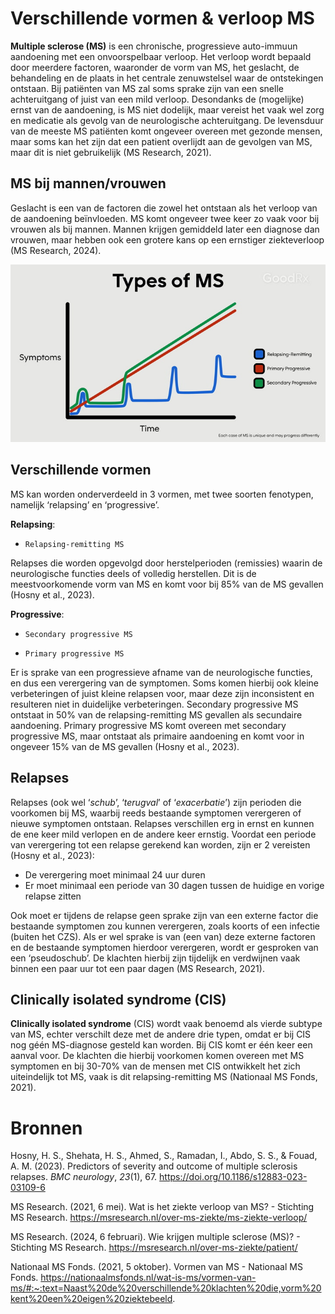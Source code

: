# Verschillende vormen & verloop MS 

**Multiple sclerose (MS)** is een chronische, progressieve auto-immuun aandoening met een onvoorspelbaar verloop. Het verloop wordt bepaald door meerdere factoren, waaronder de vorm van MS, het geslacht, de behandeling en de plaats in het centrale zenuwstelsel waar de ontstekingen ontstaan. Bij patiënten van MS zal soms sprake zijn van een snelle achteruitgang of juist van een mild verloop. Desondanks de (mogelijke) ernst van de aandoening, is MS niet dodelijk, maar vereist het vaak wel zorg en medicatie als gevolg van de neurologische achteruitgang. De levensduur van de meeste MS patiënten komt ongeveer overeen met gezonde mensen, maar soms kan het zijn dat een patient overlijdt aan de gevolgen van MS, maar dit is niet gebruikelijk (MS Research, 2021). 


## MS bij mannen/vrouwen  

Geslacht is een van de factoren die zowel het ontstaan als het verloop van de aandoening beïnvloeden. MS komt ongeveer twee keer zo vaak voor bij vrouwen als bij mannen. Mannen krijgen gemiddeld later een diagnose dan vrouwen, maar hebben ook een grotere kans op een ernstiger ziekteverloop (MS Research, 2024). 


![Alt-tekst](images/types_of_ms.jpg)


## Verschillende vormen 

MS kan worden onderverdeeld in 3 vormen, met twee soorten fenotypen, namelijk ‘relapsing’ en ‘progressive’. 

**Relapsing**: 

- `Relapsing-remitting MS`

Relapses die worden opgevolgd door herstelperioden (remissies) waarin de neurologische functies deels of volledig herstellen. Dit is de meestvoorkomende vorm van MS en komt voor bij 85% van de MS gevallen (Hosny et al., 2023). 


**Progressive**: 

- `Secondary progressive MS` 

- `Primary progressive MS`

Er is sprake van een progressieve afname van de neurologische functies, en dus een verergering van de symptomen. Soms komen hierbij ook kleine verbeteringen of juist kleine relapsen voor, maar deze zijn inconsistent en resulteren niet in duidelijke verbeteringen. Secondary progressive MS ontstaat in 50% van de relapsing-remitting MS gevallen als secundaire aandoening. Primary progressive MS komt overeen met secondary progressive MS, maar ontstaat als primaire aandoening en komt voor in ongeveer 15% van de MS gevallen (Hosny et al., 2023). 

## Relapses

Relapses (ook wel ‘*schub*’, ‘*terugval*’ of ‘*exacerbatie*’) zijn perioden die voorkomen bij MS, waarbij reeds bestaande symptomen verergeren of nieuwe symptomen ontstaan. Relapses verschillen erg in ernst en kunnen de ene keer mild verlopen en de andere keer ernstig. Voordat een periode van verergering tot een relapse gerekend kan worden, zijn er 2 vereisten (Hosny et al., 2023): 

- De verergering moet minimaal 24 uur duren 
- Er moet minimaal een periode van 30 dagen tussen de huidige en vorige relapse zitten 

Ook moet er tijdens de relapse geen sprake zijn van een externe factor die bestaande symptomen zou kunnen verergeren, zoals koorts of een infectie (buiten het CZS). Als er wel sprake is van (een van) deze externe factoren en de bestaande symptomen hierdoor verergeren, wordt er gesproken van een ‘pseudoschub’. De klachten hierbij zijn tijdelijk en verdwijnen vaak binnen een paar uur tot een paar dagen (MS Research, 2021). 


## Clinically isolated syndrome (CIS) 

**Clinically isolated syndrome** (CIS) wordt vaak benoemd als vierde subtype van MS, echter verschilt deze met de andere drie typen, omdat er bij CIS nog géén MS-diagnose gesteld kan worden. Bij CIS komt er één keer een aanval voor. De klachten die hierbij voorkomen komen overeen met MS symptomen en bij 30-70% van de mensen met CIS ontwikkelt het zich uiteindelijk tot MS, vaak is dit relapsing-remitting MS (Nationaal MS Fonds, 2021).  


# Bronnen
Hosny, H. S., Shehata, H. S., Ahmed, S., Ramadan, I., Abdo, S. S., & Fouad, A. M. (2023). Predictors of severity and outcome of multiple sclerosis relapses. _BMC neurology_, _23_(1), 67. https://doi.org/10.1186/s12883-023-03109-6  

MS Research. (2021, 6 mei). Wat is het ziekte verloop van MS? - Stichting MS Research. https://msresearch.nl/over-ms-ziekte/ms-ziekte-verloop/ 

MS Research. (2024, 6 februari). Wie krijgen multiple sclerose (MS)? - Stichting MS Research. https://msresearch.nl/over-ms-ziekte/patient/ 

Nationaal MS Fonds. (2021, 5 oktober). Vormen van MS - Nationaal MS Fonds. https://nationaalmsfonds.nl/wat-is-ms/vormen-van-ms/#:~:text=Naast%20de%20verschillende%20klachten%20die,vorm%20kent%20een%20eigen%20ziektebeeld.  